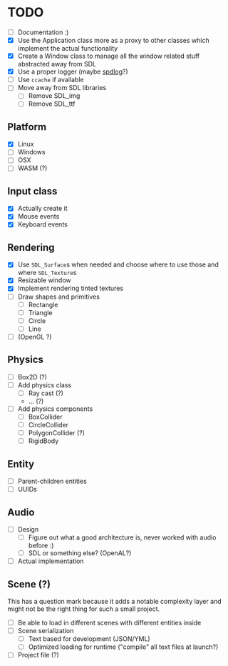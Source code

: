 # TODO

- [ ] Documentation :)
- [x] Use the Application class more as a proxy to other classes which implement the actual functionality
- [x] Create a Window class to manage all the window related stuff abstracted away from SDL
- [x] Use a proper logger (maybe [spdlog](https://github.com/gabime/spdlog)?)
- [ ] Use `ccache` if available
- [ ] Move away from SDL libraries
  - [ ] Remove SDL_img
  - [ ] Remove SDL_ttf

## Platform

- [x] Linux
- [ ] Windows
- [ ] OSX
- [ ] WASM (?)

## Input class

- [x] Actually create it
- [x] Mouse events
- [x] Keyboard events

## Rendering

- [x] Use `SDL_Surface`s when needed and choose where to use those and where `SDL_Texture`s
- [x] Resizable window
- [x] Implement rendering tinted textures
- [ ] Draw shapes and primitives
  - [ ] Rectangle
  - [ ] Triangle
  - [ ] Circle
  - [ ] Line
- [ ] (OpenGL ?)

## Physics

- [ ] Box2D (?)
- [ ] Add physics class
  - [ ] Ray cast (?)
  - ... (?)
- [ ] Add physics components
  - [ ] BoxCollider
  - [ ] CircleCollider
  - [ ] PolygonCollider (?)
  - [ ] RigidBody

## Entity

- [ ] Parent-children entities
- [ ] UUIDs

## Audio

- [ ] Design
  - [ ] Figure out what a good architecture is, never worked with audio before :)
  - [ ] SDL or something else? (OpenAL?)
- [ ] Actual implementation

## Scene (?)

This has a question mark because it adds a notable complexity layer and might not be the right thing for such a small project.

- [ ] Be able to load in different scenes with different entities inside
- [ ] Scene serialization
  - [ ] Text based for development (JSON/YML)
  - [ ] Optimized loading for runtime ("compile" all text files at launch?)
- [ ] Project file (?)
